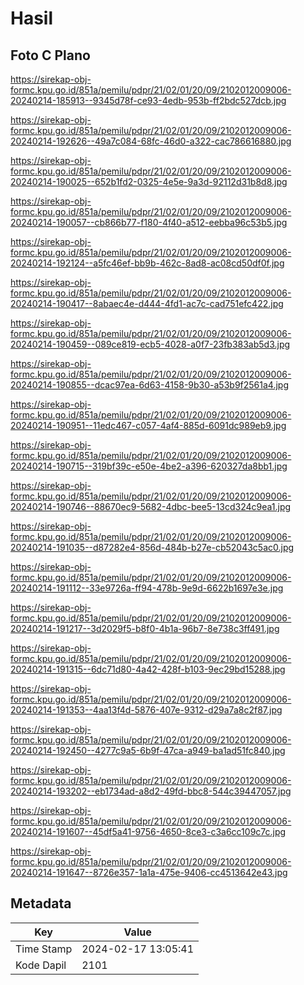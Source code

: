 # Hasil

## Foto C Plano

https://sirekap-obj-formc.kpu.go.id/851a/pemilu/pdpr/21/02/01/20/09/2102012009006-20240214-185913--9345d78f-ce93-4edb-953b-ff2bdc527dcb.jpg

https://sirekap-obj-formc.kpu.go.id/851a/pemilu/pdpr/21/02/01/20/09/2102012009006-20240214-192626--49a7c084-68fc-46d0-a322-cac786616880.jpg

https://sirekap-obj-formc.kpu.go.id/851a/pemilu/pdpr/21/02/01/20/09/2102012009006-20240214-190025--652b1fd2-0325-4e5e-9a3d-92112d31b8d8.jpg

https://sirekap-obj-formc.kpu.go.id/851a/pemilu/pdpr/21/02/01/20/09/2102012009006-20240214-190057--cb866b77-f180-4f40-a512-eebba96c53b5.jpg

https://sirekap-obj-formc.kpu.go.id/851a/pemilu/pdpr/21/02/01/20/09/2102012009006-20240214-192124--a5fc46ef-bb9b-462c-8ad8-ac08cd50df0f.jpg

https://sirekap-obj-formc.kpu.go.id/851a/pemilu/pdpr/21/02/01/20/09/2102012009006-20240214-190417--8abaec4e-d444-4fd1-ac7c-cad751efc422.jpg

https://sirekap-obj-formc.kpu.go.id/851a/pemilu/pdpr/21/02/01/20/09/2102012009006-20240214-190459--089ce819-ecb5-4028-a0f7-23fb383ab5d3.jpg

https://sirekap-obj-formc.kpu.go.id/851a/pemilu/pdpr/21/02/01/20/09/2102012009006-20240214-190855--dcac97ea-6d63-4158-9b30-a53b9f2561a4.jpg

https://sirekap-obj-formc.kpu.go.id/851a/pemilu/pdpr/21/02/01/20/09/2102012009006-20240214-190951--11edc467-c057-4af4-885d-6091dc989eb9.jpg

https://sirekap-obj-formc.kpu.go.id/851a/pemilu/pdpr/21/02/01/20/09/2102012009006-20240214-190715--319bf39c-e50e-4be2-a396-620327da8bb1.jpg

https://sirekap-obj-formc.kpu.go.id/851a/pemilu/pdpr/21/02/01/20/09/2102012009006-20240214-190746--88670ec9-5682-4dbc-bee5-13cd324c9ea1.jpg

https://sirekap-obj-formc.kpu.go.id/851a/pemilu/pdpr/21/02/01/20/09/2102012009006-20240214-191035--d87282e4-856d-484b-b27e-cb52043c5ac0.jpg

https://sirekap-obj-formc.kpu.go.id/851a/pemilu/pdpr/21/02/01/20/09/2102012009006-20240214-191112--33e9726a-ff94-478b-9e9d-6622b1697e3e.jpg

https://sirekap-obj-formc.kpu.go.id/851a/pemilu/pdpr/21/02/01/20/09/2102012009006-20240214-191217--3d2029f5-b8f0-4b1a-96b7-8e738c3ff491.jpg

https://sirekap-obj-formc.kpu.go.id/851a/pemilu/pdpr/21/02/01/20/09/2102012009006-20240214-191315--6dc71d80-4a42-428f-b103-9ec29bd15288.jpg

https://sirekap-obj-formc.kpu.go.id/851a/pemilu/pdpr/21/02/01/20/09/2102012009006-20240214-191353--4aa13f4d-5876-407e-9312-d29a7a8c2f87.jpg

https://sirekap-obj-formc.kpu.go.id/851a/pemilu/pdpr/21/02/01/20/09/2102012009006-20240214-192450--4277c9a5-6b9f-47ca-a949-ba1ad51fc840.jpg

https://sirekap-obj-formc.kpu.go.id/851a/pemilu/pdpr/21/02/01/20/09/2102012009006-20240214-193202--eb1734ad-a8d2-49fd-bbc8-544c39447057.jpg

https://sirekap-obj-formc.kpu.go.id/851a/pemilu/pdpr/21/02/01/20/09/2102012009006-20240214-191607--45df5a41-9756-4650-8ce3-c3a6cc109c7c.jpg

https://sirekap-obj-formc.kpu.go.id/851a/pemilu/pdpr/21/02/01/20/09/2102012009006-20240214-191647--8726e357-1a1a-475e-9406-cc4513642e43.jpg


## Metadata

| Key        | Value               |
| ---------- | ------------------- |
| Time Stamp | 2024-02-17 13:05:41 |
| Kode Dapil | 2101                |



